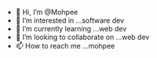 - 👋 Hi, I’m @Mohpee
- 👀 I’m interested in ...software dev
- 🌱 I’m currently learning ...web dev
- 💞️ I’m looking to collaborate on ...web dev
- 📫 How to reach me ...mohpee

<!---
Mohpee/Mohpee is a ✨ special ✨ repository because its `README.md` (this file) appears on your GitHub profile.
You can click the Preview link to take a look at your changes.
--->
